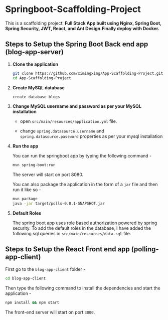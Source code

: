 # Springboot-Scaffolding-Project

This is a scaffolding project: **Full Stack App built using Nginx, Spring Boot, Spring Security, JWT, React, and Ant Design.Finally deploy with Docker.**

## Steps to Setup the Spring Boot Back end app (blog-app-server)

1. **Clone the application**

	```bash
	git clone https://github.com/ximingxing/App-Scaffolding-Project.git
	cd App-Scaffolding-Project
	```

2. **Create MySQL database**

	```bash
	create database blogs
	```

3. **Change MySQL username and password as per your MySQL installation**

	+ open `src/main/resources/application.yml` file.

	+ change `spring.datasource.username` and `spring.datasource.password` properties as per your mysql installation

4. **Run the app**

	You can run the springboot app by typing the following command -

	```bash
	mvn spring-boot:run
	```

	The server will start on port 8080.

	You can also package the application in the form of a `jar` file and then run it like so -

	```bash
	mvn package
	java -jar target/polls-0.0.1-SNAPSHOT.jar
	```
5. **Default Roles**
	
	The spring boot app uses role based authorization powered by spring security. To add the default roles in the database, I have added the following sql queries in `src/main/resources/data.sql` file.

## Steps to Setup the React Front end app (polling-app-client)

First go to the `blog-app-client` folder -

```bash
cd blog-app-client
```

Then type the following command to install the dependencies and start the application -

```bash
npm install && npm start
```

The front-end server will start on port `3000`.
